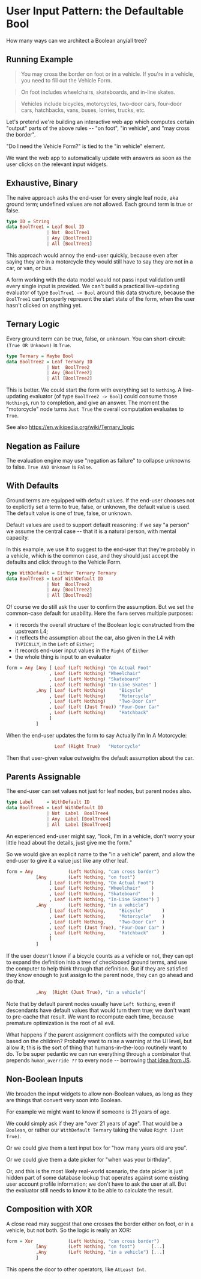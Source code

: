 # User Input Pattern: the Defaultable Bool

How many ways can we architect a Boolean any/all tree?

## Running Example

> You may cross the border on foot or in a vehicle. If you're in a vehicle, you need to fill out the Vehicle Form.

> On foot includes wheelchairs, skateboards, and in-line skates.

> Vehicles include bicycles, motorcycles, two-door cars, four-door cars, hatchbacks, vans, buses, lorries, trucks, etc.

Let's pretend we're building an interactive web app which computes
certain "output" parts of the above rules -- "on foot", "in vehicle",
and "may cross the border".

"Do I need the Vehicle Form?" is tied to the "in vehicle" element.

We want the web app to automatically update with answers as soon as
the user clicks on the relevant input widgets.

## Exhaustive, Binary

The naive approach asks the end-user for every single leaf node, aka
ground term; undefined values are not allowed. Each ground term is
true or false.

``` haskell
type ID = String
data BoolTree1 = Leaf Bool ID
               | Not  BoolTree1
	           | Any [BoolTree1]
	           | All [BoolTree1]
```

This approach would annoy the end-user quickly, because even after
saying they are in a motorcycle they would still have to say they are
not in a car, or van, or bus.

A form working with the data model would not pass input validation
until every single input is provided. We can't build a practical
live-updating evaluator of type `BoolTree1 -> Bool` around this data
structure, because the `BoolTree1` can't properly represent the start
state of the form, when the user hasn't clicked on anything yet.

## Ternary Logic

Every ground term can be true, false, or unknown. You can
short-circuit: `(True OR Unknown)` is `True`.

``` haskell
type Ternary = Maybe Bool
data BoolTree2 = Leaf Ternary ID
               | Not  BoolTree2
	           | Any [BoolTree2]
	           | All [BoolTree2]
```

This is better. We could start the form with everything set to
`Nothing`. A live-updating evaluator (of type `BoolTree2 -> Bool`)
could consume those `Nothing`s, run to completion, and give an answer.
The moment the "motorcycle" node turns `Just True` the overall
computation evaluates to `True`.

See also https://en.wikipedia.org/wiki/Ternary_logic

## Negation as Failure

The evaluation engine may use "negation as failure" to collapse unknowns to false. `True AND Unknown` is `False`.

## With Defaults

Ground terms are equipped with default values. If the end-user chooses
not to explicitly set a term to true, false, or unknown, the default
value is used. The default value is one of true, false, or unknown.

Default values are used to support default reasoning: if we say "a
person" we assume the central case -- that it is a natural person,
with mental capacity.

In this example, we use it to suggest to the end-user that they're
probably in a vehicle, which is the common case, and they should just
accept the defaults and click through to the Vehicle Form.

``` haskell
type WithDefault = Either Ternary Ternary
data BoolTree3 = Leaf WithDefault ID
               | Not  BoolTree2
	           | Any [BoolTree2]
	           | All [BoolTree2]
```

Of course we do still ask the user to confirm the assumption. But we
set the common-case default for usability. Here the `form` serves
multiple purposes:
- it records the overall structure of the Boolean logic constructed from the upstream L4;
- it reflects the assumption about the car, also given in the L4 with `TYPICALLY`, in the `Left` of `Either`;
- it records end-user input values in the `Right` of `Either`
- the whole thing is input to an evaluator

``` haskell
form = Any [Any [ Leaf (Left Nothing) "On Actual Foot"
                , Leaf (Left Nothing) "Wheelchair"
                , Leaf (Left Nothing) "Skateboard"
                , Leaf (Left Nothing) "In-Line Skates" ]
	       ,Any [ Leaf (Left Nothing)     "Bicycle"
                , Leaf (Left Nothing)     "Motorcycle"
                , Leaf (Left Nothing)     "Two-Door Car"
                , Leaf (Left (Just True)) "Four-Door Car"
                , Leaf (Left Nothing)     "Hatchback"
				]
	       ]
```

When the end-user updates the form to say Actually I'm In A Motorcycle:

``` haskell
                  Leaf (Right True)   "Motorcycle"
```

Then that user-given value outweighs the default assumption about the car.

## Parents Assignable

The end-user can set values not just for leaf nodes, but parent nodes also.

``` haskell
type Label     = WithDefault ID
data BoolTree4 = Leaf WithDefault ID
               | Not  Label  BoolTree4
               | Any  Label [BoolTree4]
               | All  Label [BoolTree4]
```

An experienced end-user might say, "look, I'm in a vehicle, don't
worry your little head about the details, just give me the form."

So we would give an explicit name to the "in a vehicle" parent, and
allow the end-user to give it a value just like any other leaf.

``` haskell
form = Any             (Left Nothing, "can cross border")
           [Any        (Left Nothing, "on foot")
                [ Leaf (Left Nothing, "On Actual Foot")
                , Leaf (Left Nothing, "Wheelchair"    )
                , Leaf (Left Nothing, "Skateboard"    )
                , Leaf (Left Nothing, "In-Line Skates") ]
           ,Any        (Left Nothing, "in a vehicle")
                [ Leaf (Left Nothing,     "Bicycle"       )
                , Leaf (Left Nothing,     "Motorcycle"    )
                , Leaf (Left Nothing,     "Two-Door Car"  )
                , Leaf (Left (Just True), "Four-Door Car" )
                , Leaf (Left Nothing,     "Hatchback"     )
                ]
	       ]
```

If the user doesn't know if a bicycle counts as a vehicle or not, they
can opt to expand the definition into a tree of checkboxed ground
terms, and use the computer to help think through that definition. But
if they are satisfied they know enough to just assign to the parent
node, they can go ahead and do that.

``` haskell
	       ,Any  (Right (Just True), "in a vehicle")
```

Note that by default parent nodes usually have `Left Nothing`, even if
descendants have default values that would turn them true; we don't
want to pre-cache that result. We want to recompute each time, because
premature optimization is the root of all evil.

What happens if the parent assignment conflicts with the computed
value based on the children? Probably want to raise a warning at the
UI level, but allow it; this is the sort of thing that
humans-in-the-loop routinely want to do. To be super pedantic we can
run everything through a combinator that prepends `human_override ??`
to every node -- borrowing [that idea from JS](https://developer.mozilla.org/en-US/docs/Web/JavaScript/Reference/Operators/Nullish_coalescing).

## Non-Boolean Inputs

We broaden the input widgets to allow non-Boolean values, as long as
they are things that convert very soon into Boolean.

For example we might want to know if someone is 21 years of age.

We could simply ask if they are "over 21 years of age". That would be
a `Boolean`, or rather our `WithDefault Ternary` taking the value `Right (Just True)`.

Or we could give them a text input box for "how many years old are you".

Or we could give them a date picker for "when was your birthday".

Or, and this is the most likely real-world scenario, the date picker
is just hidden part of some database lookup that operates against some
existing user account profile information; we don't have to ask the
user at all. But the evaluator still needs to know it to be able to
calculate the result.


## Composition with XOR

A close read may suggest that one crosses the border either on foot, or in a vehicle, but not both. So the logic is really an XOR:

``` haskell
form = Xor             (Left Nothing, "can cross border")
           [Any        (Left Nothing, "on foot")      [...]
           ,Any        (Left Nothing, "in a vehicle") [...]
	       ]
```

This opens the door to other operators, like `AtLeast Int`.

